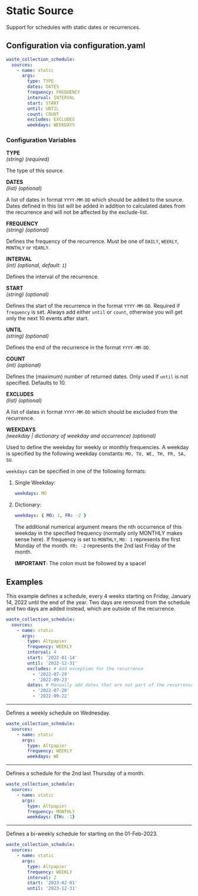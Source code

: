 # Static Source

Support for schedules with static dates or recurrences.

## Configuration via configuration.yaml

```yaml
waste_collection_schedule:
  sources:
    - name: static
      args:
        type: TYPE
        dates: DATES
        frequency: FREQUENCY
        interval: INTERVAL
        start: START
        until: UNTIL
        count: COUNT
        excludes: EXCLUDES
        weekdays: WEEKDAYS
```

### Configuration Variables

**TYPE**  
*(string) (required)*

The type of this source.

**DATES**  
*(list) (optional)*

A list of dates in format `YYYY-MM-DD` which should be added to the source.
Dates defined in this list will be added in addition to calculated dates from the recurrence and will not be affected by the exclude-list.

**FREQUENCY**  
*(string) (optional)*

Defines the frequency of the recurrence. Must be one of `DAILY`, `WEEKLY`, `MONTHLY` or `YEARLY`.

**INTERVAL**  
*(int) (optional, default: `1`)*

Defines the interval of the recurrence.

**START**  
*(string) (optional)*

Defines the start of the recurrence in the format `YYYY-MM-DD`.
Required if `frequency` is set. Always add either `until` or `count`, otherwise you will get only the next 10 events after start. 

**UNTIL**  
*(string) (optional)*

Defines the end of the recurrence in the format `YYYY-MM-DD`.

**COUNT**  
*(int) (optional)*

Defines the (maximum) number of returned dates. Only used if `until` is not specified. Defaults to 10.

**EXCLUDES**  
*(list) (optional)*

A list of dates in format `YYYY-MM-DD` which should be excluded from the recurrence.

**WEEKDAYS**  
*(weekday | dictionary of weekday and occurrence) (optional)*

Used to define the weekday for weekly or monthly frequencies. A weekday is specified by the following weekday constants: `MO, TU, WE, TH, FR, SA, SU`.

`weekdays` can be specified in one of the following formats:

1. Single Weekday:

   ```yaml
   weekdays: MO
   ```

2. Dictionary:

   ```yaml
   weekdays: { MO: 1, FR: -2 }
   ```

   The additional numerical argument means the nth occurrence of this weekday in the specified frequency (normally only MONTHLY makes sense here). If frequency is set to `MONTHLY`, `MO: 1` represents the first Monday of the month. `FR: -2` represents the 2nd last Friday of the month.

   **IMPORTANT**: The colon must be followed by a space!

## Examples

This example defines a schedule, every 4 weeks starting on Friday, January 14, 2022 until the end of the year.
Two days are removed from the schedule and two days are added instead, which are outside of the recurrence.

```yaml
waste_collection_schedule:
  sources:
    - name: static
      args:
        type: Altpapier
        frequency: WEEKLY
        interval: 4
        start: '2022-01-14'
        until: '2022-12-31'
        excludes: # Add exception for the recurrence
          - '2022-07-29'
          - '2022-09-23'
        dates: # Manually add dates that are not part of the recurrence
          - '2022-07-28'
          - '2022-09-22'
```

---

Defines a weekly schedule on Wednesday.

```yaml
waste_collection_schedule:
  sources:
    - name: static
      args:
        type: Altpapier
        frequency: WEEKLY
        weekdays: WE
```

---

Defines a schedule for the 2nd last Thursday of a month.

```yaml
waste_collection_schedule:
  sources:
    - name: static
      args:
        type: Altpapier
        frequency: MONTHLY
        weekdays: {TH: -1}
```

---

Defines a bi-weekly schedule for starting on the 01-Feb-2023.

```yaml
waste_collection_schedule:
  sources:
    - name: static
      args:
        type: Altpapier
        frequency: WEEKLY
        interval: 2
        start: '2023-02-01'
        until: '2023-12-31'
```
